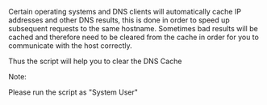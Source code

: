 Certain operating systems and DNS clients will automatically cache IP addresses and other DNS results, this is done in order to speed up subsequent requests to the same hostname. Sometimes bad results will be cached and therefore need to be cleared from the cache in order for you to communicate with the host correctly.

Thus the script will help you to clear the DNS Cache

Note:

Please run the script as "System User"